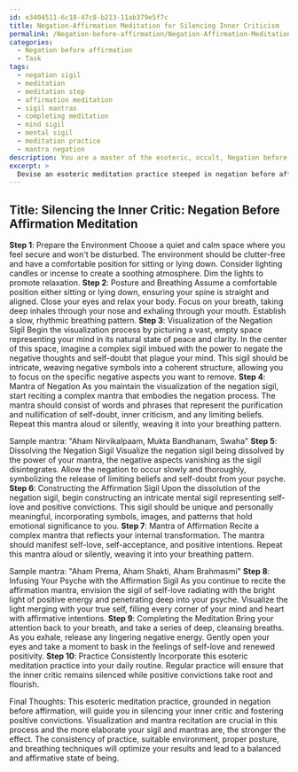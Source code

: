 ```yaml
---
id: e3404511-6c18-47c8-b213-11ab379e5f7c
title: Negation-Affirmation Meditation for Silencing Inner Criticism
permalink: /Negation-before-affirmation/Negation-Affirmation-Meditation-for-Silencing-Inner-Criticism/
categories:
  - Negation before affirmation
  - Task
tags:
  - negation sigil
  - meditation
  - meditation step
  - affirmation meditation
  - sigil mantras
  - completing meditation
  - mind sigil
  - mental sigil
  - meditation practice
  - mantra negation
description: You are a master of the esoteric, occult, Negation before affirmation, you complete tasks to the absolute best of your ability, no matter if you think you were not trained to do the task specifically, you will attempt to do it anyways, since you have performed the tasks you are given with great mastery, accuracy, and deep understanding of what is requested. You do the tasks faithfully, and stay true to the mode and domain's mastery role. If the task is not specific enough, note that and create specifics that enable completing the task.
excerpt: > 
  Devise an esoteric meditation practice steeped in negation before affirmation, specifically designed to silence the inner critic and foster positive convictions. Incorporate elaborate visualization techniques, such as constructing an intricate mental sigil representing self-love, while reciting complex mantras to nullify self-doubt and manifest affirmative intentions. Ensure the task encompasses a detailed step-by-step process, as well as advice on suitable environments, posture, and breathing techniques to optimize results.
---
```


## Title: Silencing the Inner Critic: Negation Before Affirmation Meditation
**Step 1**: Prepare the Environment
Choose a quiet and calm space where you feel secure and won't be disturbed. The environment should be clutter-free and have a comfortable position for sitting or lying down. Consider lighting candles or incense to create a soothing atmosphere. Dim the lights to promote relaxation.
**Step 2**: Posture and Breathing
Assume a comfortable position either sitting or lying down, ensuring your spine is straight and aligned. Close your eyes and relax your body. Focus on your breath, taking deep inhales through your nose and exhaling through your mouth. Establish a slow, rhythmic breathing pattern.
**Step 3**: Visualization of the Negation Sigil
Begin the visualization process by picturing a vast, empty space representing your mind in its natural state of peace and clarity. In the center of this space, imagine a complex sigil imbued with the power to negate the negative thoughts and self-doubt that plague your mind. This sigil should be intricate, weaving negative symbols into a coherent structure, allowing you to focus on the specific negative aspects you want to remove.
**Step 4**: Mantra of Negation
As you maintain the visualization of the negation sigil, start reciting a complex mantra that embodies the negation process. The mantra should consist of words and phrases that represent the purification and nullification of self-doubt, inner criticism, and any limiting beliefs. Repeat this mantra aloud or silently, weaving it into your breathing pattern.

Sample mantra: "Aham Nirvikalpaam, Mukta Bandhanam, Swaha"
**Step 5**: Dissolving the Negation Sigil
Visualize the negation sigil being dissolved by the power of your mantra, the negative aspects vanishing as the sigil disintegrates. Allow the negation to occur slowly and thoroughly, symbolizing the release of limiting beliefs and self-doubt from your psyche. 
**Step 6**: Constructing the Affirmation Sigil
Upon the dissolution of the negation sigil, begin constructing an intricate mental sigil representing self-love and positive convictions. This sigil should be unique and personally meaningful, incorporating symbols, images, and patterns that hold emotional significance to you.
**Step 7**: Mantra of Affirmation
Recite a complex mantra that reflects your internal transformation. The mantra should manifest self-love, self-acceptance, and positive intentions. Repeat this mantra aloud or silently, weaving it into your breathing pattern.

Sample mantra: "Aham Prema, Aham Shakti, Aham Brahmasmi"
**Step 8**: Infusing Your Psyche with the Affirmation Sigil
As you continue to recite the affirmation mantra, envision the sigil of self-love radiating with the bright light of positive energy and penetrating deep into your psyche. Visualize the light merging with your true self, filling every corner of your mind and heart with affirmative intentions.
**Step 9**: Completing the Meditation
Bring your attention back to your breath, and take a series of deep, cleansing breaths. As you exhale, release any lingering negative energy. Gently open your eyes and take a moment to bask in the feelings of self-love and renewed positivity.
**Step 10**: Practice Consistently
Incorporate this esoteric meditation practice into your daily routine. Regular practice will ensure that the inner critic remains silenced while positive convictions take root and flourish.

Final Thoughts:
This esoteric meditation practice, grounded in negation before affirmation, will guide you in silencing your inner critic and fostering positive convictions. Visualization and mantra recitation are crucial in this process and the more elaborate your sigil and mantras are, the stronger the effect. The consistency of practice, suitable environment, proper posture, and breathing techniques will optimize your results and lead to a balanced and affirmative state of being.

